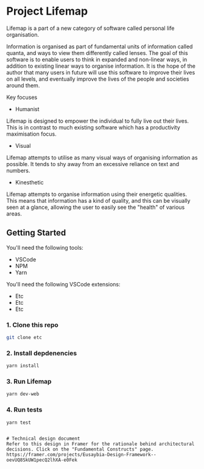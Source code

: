 # Project Lifemap

Lifemap is a part of a new category of software called personal life organisation.

Information is organised as part of fundamental units of information called quanta, and ways to view them differently called lenses. The goal of this software is to enable users to think in expanded and non-linear ways, in addition to existing linear ways to organise information. It is the hope of the author that many users in future will use this software to improve their lives on all levels, and eventually improve the lives of the people and societies around them.

Key focuses
- Humanist

Lifemap is designed to empower the individual to fully live out their lives. This is in contrast to much existing software which has a productivity maximisation focus.

- Visual

Lifemap attempts to utilise as many visual ways of organising information as possible. It tends to shy away from an excessive reliance on text and numbers.

- Kinesthetic

Lifemap attempts to organise information using their energetic qualities. This means that information has a kind of quality, and this can be visually seen at a glance, allowing the user to easily see the "health" of various areas.

## Getting Started 
You'll need the following tools:
- VSCode
- NPM
- Yarn

You'll need the following VSCode extensions:
- Etc
- Etc
- Etc

### 1. Clone this repo
```bash
git clone etc 
```
### 2. Install depdenencies
```bash
yarn install 
```
### 3. Run Lifemap 
```bash
yarn dev-web 
```

### 4. Run tests 
```bash
yarn test
```

```

# Technical design document
Refer to this design in Framer for the rationale behind architectural decisions. Click on the "Fundamental Constructs" page.
https://framer.com/projects/Eusaybia-Design-Framework--oevUQ8SkUW1pecQ2lhXA-e0Fek